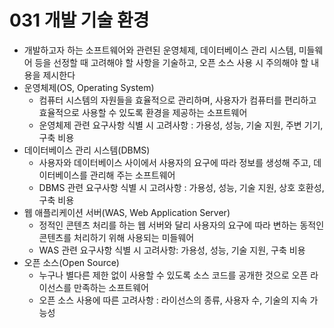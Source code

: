 # 031 개발 기술 환경

- 개발하고자 하는 소프트웨어와 관련된 운영체제, 데이터베이스 관리 시스템, 미들웨어 등을 선정할 때 고려해야 할 사항을 기술하고, 오픈 소스 사용 시 주의해야 할 내용을 제시한다
- 운영체제(OS, Operating System)
  - 컴퓨터 시스템의 자원들을 효율적으로 관리하며, 사용자가 컴퓨터를 편리하고 효율적으로 사용할 수 있도록 환경을 제공하는 소프트웨어
  - 운영체제 관련 요구사항 식별 시 고려사항 : 가용성, 성능, 기술 지원, 주변 기기, 구축 비용
- 데이터베이스 관리 시스템(DBMS)
  - 사용자와 데이터베이스 사이에서 사용자의 요구에 따라 정보를 생성해 주고, 데이터베이스를 관리해 주는 소프트웨어
  - DBMS 관련 요구사항 식별 시 고려사항 : 가용성, 성능, 기술 지원, 상호 호환성, 구축 비용
- 웹 애플리케이션 서버(WAS, Web Application Server)
  - 정적인 콘텐츠 처리를 하는 웹 서버와 달리 사용자의 요구에 따라 변하는 동적인 콘텐츠를 처리하기 위해 사용되는 미들웨어
  - WAS 관련 요구사항 식별 시 고려사항: 가용성, 성능, 기술 지원, 구축 비용
- 오픈 소스(Open Source)
  - 누구나 별다른 제한 없이 사용할 수 있도록 소스 코드를 공개한 것으로 오픈 라이선스를 만족하는 소프트웨어
  - 오픈 소스 사용에 따른 고려사항 : 라이선스의 종류, 사용자 수, 기술의 지속 가능성